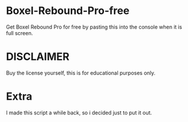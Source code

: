 # Boxel-Rebound-Pro-free
Get Boxel Rebound Pro for free by pasting this into the console when it is full screen.
# DISCLAIMER
Buy the license yourself, this is for educational purposes only.
# Extra
I made this script a while back, so i decided just to put it out.
